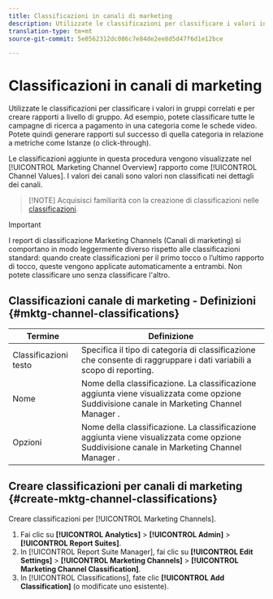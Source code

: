 ```yaml
---
title: Classificazioni in canali di marketing
description: Utilizzate le classificazioni per classificare i valori in gruppi correlati e per creare rapporti a livello di gruppo. Ad esempio, potete classificare tutte le campagne di ricerca a pagamento in una categoria come le schede video. Potete quindi generare rapporti sul successo di quella categoria in relazione a metriche come Istanze (o click-through).
translation-type: tm+mt
source-git-commit: 5e0562312dc086c7e84de2ee8d5d47f6d1e12bce

---
```



# Classificazioni in canali di marketing

Utilizzate le classificazioni per classificare i valori in gruppi correlati e per creare rapporti a livello di gruppo. Ad esempio, potete classificare tutte le campagne di ricerca a pagamento in una categoria come le schede video. Potete quindi generare rapporti sul successo di quella categoria in relazione a metriche come Istanze (o click-through).

Le classificazioni aggiunte in questa procedura vengono visualizzate nel [!UICONTROL Marketing Channel Overview] rapporto come [!UICONTROL Channel Values]. I valori dei canali sono valori non classificati nei dettagli dei canali.

> [!NOTE] Acquisisci familiarità con la creazione di classificazioni nelle [classificazioni](/help/components/c-classifications2/c-classifications.md).

>[!IMPORTANT]
>
>I report di classificazione Marketing Channels (Canali di marketing) si comportano in modo leggermente diverso rispetto alle classificazioni standard: quando create classificazioni per il primo tocco o l’ultimo rapporto di tocco, queste vengono applicate automaticamente a entrambi. Non potete classificare uno senza classificare l&#39;altro.

## Classificazioni canale di marketing - Definizioni {#mktg-channel-classifications}

| Termine | Definizione |
|--- |--- |
| Classificazioni testo | Specifica il tipo di categoria di classificazione che consente di raggruppare i dati variabili a scopo di reporting. |
| Nome | Nome della classificazione. La classificazione aggiunta viene visualizzata come opzione Suddivisione canale in Marketing Channel Manager . |
| Opzioni | Nome della classificazione. La classificazione aggiunta viene visualizzata come opzione Suddivisione canale in Marketing Channel Manager . |

## Creare classificazioni per canali di marketing {#create-mktg-channel-classifications}

Creare classificazioni per [!UICONTROL Marketing Channels].

1. Fai clic su **[!UICONTROL Analytics]** > **[!UICONTROL Admin]** > **[!UICONTROL Report Suites]**.
1. In [!UICONTROL Report Suite Manager], fai clic su **[!UICONTROL Edit Settings]** > **[!UICONTROL Marketing Channels]** > **[!UICONTROL Marketing Channel Classification]**.
1. In [!UICONTROL Classifications], fate clic **[!UICONTROL Add Classification]** (o modificate uno esistente).
